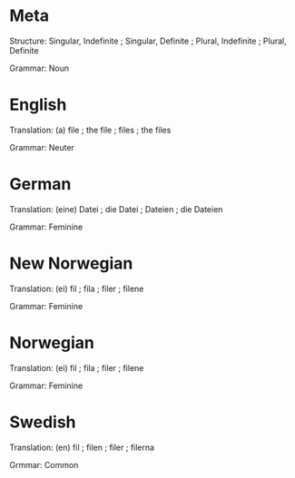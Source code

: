 
Meta
====

Structure: Singular, Indefinite ; Singular, Definite ; Plural, Indefinite ; Plural, Definite

Grammar:   Noun



English
=======

Translation: (a) file ; the file ; files ; the files

Grammar:     Neuter



German
======

Translation: (eine) Datei ; die Datei ; Dateien ; die Dateien

Grammar:     Feminine



New Norwegian
=============

Translation: (ei) fil ; fila ; filer ; filene

Grammar:     Feminine



Norwegian
=========

Translation: (ei) fil ; fila ; filer ; filene

Grammar:     Feminine



Swedish
=======

Translation: (en) fil ; filen ; filer ; filerna

Grmmar:      Common
